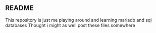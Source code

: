 ## README

This repository is just me playing around and learning mariadb and sql databases
Thought i might as well post these files somewhere